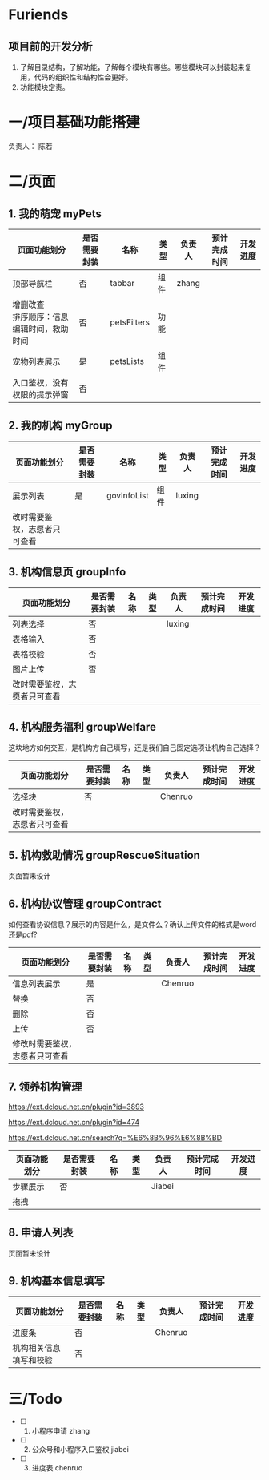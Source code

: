 # Furiends

## 项目前的开发分析
1. 了解目录结构，了解功能，了解每个模块有哪些。哪些模块可以封装起来复用，代码的组织性和结构性会更好。
2. 功能模块定责。

# 一/项目基础功能搭建

负责人： 陈若


# 二/页面

## 1. 我的萌宠 myPets

| 页面功能划分                                   | 是否需要封装 | 名称        | 类型 | 负责人 | 预计完成时间 | 开发进度 |
| ---------------------------------------------- | ------------ | ----------- | ---- | ------ | ------------ | -------- |
| 顶部导航栏                                     | 否           | tabbar      | 组件 | zhang  |              |          |
| 增删改查<br />排序顺序：信息编辑时间，救助时间 | 否           | petsFilters | 功能 |        |              |          |
| 宠物列表展示                                   | 是           | petsLists   | 组件 |        |              |          |
| 入口鉴权，没有权限的提示弹窗                   | 否           |             |      |        |              |          |

## 2. 我的机构 myGroup

| 页面功能划分                 | 是否需要封装 | 名称        | 类型 | 负责人 | 预计完成时间 | 开发进度 |
| ---------------------------- | ------------ | ----------- | ---- | ------ | ------------ | -------- |
| 展示列表                     | 是           | govInfoList | 组件 | luxing |              |          |
| 改时需要鉴权，志愿者只可查看 |              |             |      |        |              |          |

## 3. 机构信息页 groupInfo

| 页面功能划分                 | 是否需要封装 | 名称 | 类型 | 负责人 | 预计完成时间 | 开发进度 |
| ---------------------------- | ------------ | ---- | ---- | ------ | ------------ | -------- |
| 列表选择                     | 否           |      |      | luxing |              |          |
| 表格输入                     | 否           |      |      |        |              |          |
| 表格校验                     | 否           |      |      |        |              |          |
| 图片上传                     | 否           |      |      |        |              |          |
| 改时需要鉴权，志愿者只可查看 |              |      |      |        |              |          |

## 4. 机构服务福利 groupWelfare

这块地方如何交互，是机构方自己填写，还是我们自己固定选项让机构自己选择？

| 页面功能划分                 | 是否需要封装 | 名称 | 类型 | 负责人  | 预计完成时间 | 开发进度 |
| ---------------------------- | ------------ | ---- | ---- | ------- | ------------ | -------- |
| 选择块                       | 否           |      |      | Chenruo |              |          |
| 改时需要鉴权，志愿者只可查看 |              |      |      |         |              |          |

## 5. 机构救助情况 groupRescueSituation

页面暂未设计

## 6. 机构协议管理 groupContract

如何查看协议信息？展示的内容是什么，是文件么？确认上传文件的格式是word还是pdf?

| 页面功能划分                   | 是否需要封装 | 名称 | 类型 | 负责人  | 预计完成时间 | 开发进度 |
| ------------------------------ | ------------ | ---- | ---- | ------- | ------------ | -------- |
| 信息列表展示                   | 是           |      |      | Chenruo |              |          |
| 替换                           | 否           |      |      |         |              |          |
| 删除                           | 否           |      |      |         |              |          |
| 上传                           | 否           |      |      |         |              |          |
| 修改时需要鉴权，志愿者只可查看 |              |      |      |         |              |          |

## 7. 领养机构管理

https://ext.dcloud.net.cn/plugin?id=3893

https://ext.dcloud.net.cn/plugin?id=474

https://ext.dcloud.net.cn/search?q=%E6%8B%96%E6%8B%BD

| 页面功能划分 | 是否需要封装 | 名称 | 类型 | 负责人 | 预计完成时间 | 开发进度 |
| ------------ | ------------ | ---- | ---- | ------ | ------------ | -------- |
| 步骤展示     | 否           |      |      | Jiabei |              |          |
| 拖拽         |              |      |      |        |              |          |

## 8. 申请人列表

页面暂未设计

## 9. 机构基本信息填写

| 页面功能划分           | 是否需要封装 | 名称 | 类型 | 负责人  | 预计完成时间 | 开发进度 |
| ---------------------- | ------------ | ---- | ---- | ------- | ------------ | -------- |
| 进度条                 | 否           |      |      | Chenruo |              |          |
| 机构相关信息填写和校验 | 否           |      |      |         |              |          |

# 三/Todo

- [ ] 1. 小程序申请 zhang
- [ ] 2. 公众号和小程序入口鉴权 jiabei
- [ ] 3. 进度表 chenruo